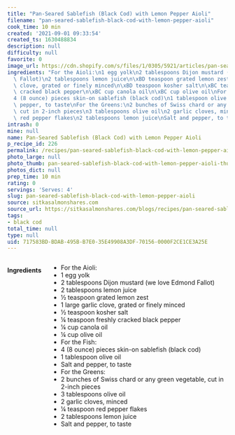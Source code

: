 ```yaml
---
title: "Pan-Seared Sablefish (Black Cod) with Lemon Pepper Aioli"
filename: "pan-seared-sablefish-black-cod-with-lemon-pepper-aioli"
cook_time: 10 min
created: '2021-09-01 09:33:54'
created_ts: 1630488834
description: null
difficulty: null
favorite: 0
image_url: https://cdn.shopify.com/s/files/1/0305/5921/articles/pan-seared-black-cod_1800x.jpg?v=1455225618
ingredients: "For the Aioli:\n1 egg yolk\n2 tablespoons Dijon mustard (we love Edmond\
  \ Fallot)\n2 tablespoons lemon juice\n\xBD teaspoon grated lemon zest\n1 large garlic\
  \ clove, grated or finely minced\n\xBD teaspoon kosher salt\n\xBC teaspoon freshly\
  \ cracked black pepper\n\xBC cup canola oil\n\xBC cup olive oil\nFor the Fish:\n\
  4 (8 ounce) pieces skin-on sablefish (black cod)\n1 tablespoon olive oil\nSalt and\
  \ pepper, to taste\nFor the Greens:\n2 bunches of Swiss chard or any green vegetable,\
  \ cut in 2-inch pieces\n3 tablespoons olive oil\n2 garlic cloves, minced\n\xBC teaspoon\
  \ red pepper flakes\n2 tablespoons lemon juice\nSalt and pepper, to taste"
intrash: 0
mine: null
name: Pan-Seared Sablefish (Black Cod) with Lemon Pepper Aioli
p_recipe_id: 226
permalink: /recipes/pan-seared-sablefish-black-cod-with-lemon-pepper-aioli
photo_large: null
photo_thumb: pan-seared-sablefish-black-cod-with-lemon-pepper-aioli-thumb.jpg
photos_dict: null
prep_time: 10 min
rating: 0
servings: 'Serves: 4'
slug: pan-seared-sablefish-black-cod-with-lemon-pepper-aioli
source: sitkasalmonshares.com
source_url: https://sitkasalmonshares.com/blogs/recipes/pan-seared-sablefish-black-cod-with-lemon-pepper-aioli
tags:
- black cod
total_time: null
type: null
uid: 717583BD-BDAB-495B-B7E0-35E49908A3DF-70156-0000F2CE1CE3A25E
---
```

<div class="columns large-7 small-12" id="writeup">	</div><!-- #writeup -->
</div><!-- #row-one -->
<div class="row" id="row-two">	<div class="columns large-4 small-12" id="ingredients"><h4>Ingredients</h4><div class="box box-ingredients content"><ul>
<li>For the Aioli:</li>
<li>1 egg yolk</li>
<li>2 tablespoons Dijon mustard (we love Edmond Fallot)</li>
<li>2 tablespoons lemon juice</li>
<li>½ teaspoon grated lemon zest</li>
<li>1 large garlic clove, grated or finely minced</li>
<li>½ teaspoon kosher salt</li>
<li>¼ teaspoon freshly cracked black pepper</li>
<li>¼ cup canola oil</li>
<li>¼ cup olive oil</li>
<li>For the Fish:</li>
<li>4 (8 ounce) pieces skin-on sablefish (black cod)</li>
<li>1 tablespoon olive oil</li>
<li>Salt and pepper, to taste</li>
<li>For the Greens:</li>
<li>2 bunches of Swiss chard or any green vegetable, cut in 2-inch pieces</li>
<li>3 tablespoons olive oil</li>
<li>2 garlic cloves, minced</li>
<li>¼ teaspoon red pepper flakes</li>
<li>2 tablespoons lemon juice</li>
<li>Salt and pepper, to taste</li>
</ul>
</div>	</div>	<div class="columns large-6 small-12" id="directions">	</div>